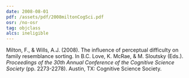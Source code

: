 ```yaml
---
date: 2008-08-01
pdf: /assets/pdf/2008miltonCogSci.pdf
osr: /no-osr
tag: objclass
alcs: ineligible
---
```


Milton, F., & Wills, A.J. (2008). The influence of perceptual difficulty on family resemblance sorting. In B.C. Love, K. McRae, & M. Sloutsky (Eds.). _Proceedings of the 30th Annual Conference of the Cognitive Science Society_ (pp. 2273-2278). Austin, TX: Cognitive Science Society.



